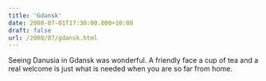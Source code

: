 ```yaml
---
title: 'Gdansk'
date: 2008-07-01T17:30:00.000+10:00
draft: false
url: /2008/07/gdansk.html
---
```


Seeing Danusia in Gdansk was wonderful. A friendly face a cup of tea and a real welcome is just what is needed when you are so far from home.